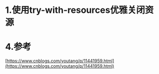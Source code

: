 # 1.使用try-with-resources优雅关闭资源

# 4.参考

[https://www.cnblogs.com/youtang/p/11441959.html](https://www.cnblogs.com/youtang/p/11441959.html)

